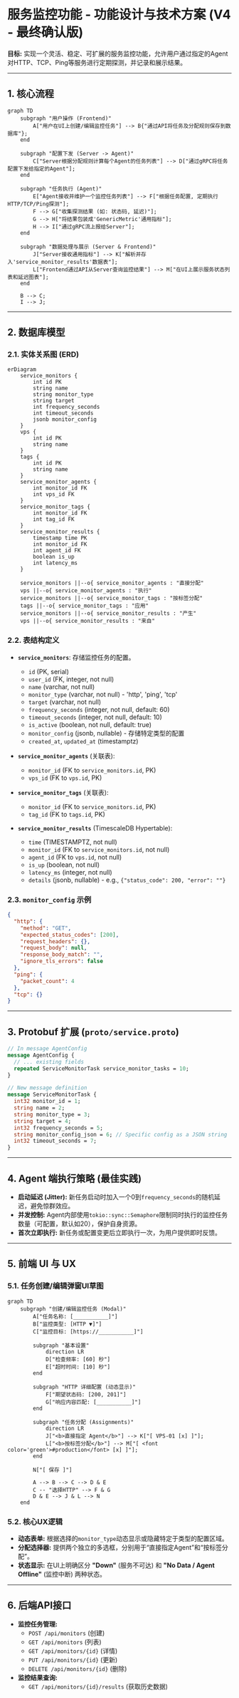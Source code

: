 # 服务监控功能 - 功能设计与技术方案 (V4 - 最终确认版)

**目标:** 实现一个灵活、稳定、可扩展的服务监控功能，允许用户通过指定的Agent对HTTP、TCP、Ping等服务进行定期探测，并记录和展示结果。

---

## 1. 核心流程

```mermaid
graph TD
    subgraph "用户操作 (Frontend)"
        A["用户在UI上创建/编辑监控任务"] --> B{"通过API将任务及分配规则保存到数据库"};
    end

    subgraph "配置下发 (Server -> Agent)"
        C["Server根据分配规则计算每个Agent的任务列表"] --> D["通过gRPC将任务配置下发给指定的Agent"];
    end

    subgraph "任务执行 (Agent)"
        E["Agent接收并维护一个监控任务列表"] --> F["根据任务配置, 定期执行HTTP/TCP/Ping探测"];
        F --> G["收集探测结果 (如: 状态码, 延迟)"];
        G --> H["将结果包装成'GenericMetric'通用指标"];
        H --> I["通过gRPC流上报给Server"];
    end

    subgraph "数据处理与展示 (Server & Frontend)"
        J["Server接收通用指标"] --> K["解析并存入'service_monitor_results'数据表"];
        L["Frontend通过API从Server查询监控结果"] --> M["在UI上展示服务状态列表和延迟图表"];
    end

    B --> C;
    I --> J;
```

---

## 2. 数据库模型

### 2.1. 实体关系图 (ERD)

```mermaid
erDiagram
    service_monitors {
        int id PK
        string name
        string monitor_type
        string target
        int frequency_seconds
        int timeout_seconds
        jsonb monitor_config
    }
    vps {
        int id PK
        string name
    }
    tags {
        int id PK
        string name
    }
    service_monitor_agents {
        int monitor_id FK
        int vps_id FK
    }
    service_monitor_tags {
        int monitor_id FK
        int tag_id FK
    }
    service_monitor_results {
        timestamp time PK
        int monitor_id FK
        int agent_id FK
        boolean is_up
        int latency_ms
    }

    service_monitors ||--o{ service_monitor_agents : "直接分配"
    vps ||--o{ service_monitor_agents : "执行"
    service_monitors ||--o{ service_monitor_tags : "按标签分配"
    tags ||--o{ service_monitor_tags : "应用"
    service_monitors ||--o{ service_monitor_results : "产生"
    vps ||--o{ service_monitor_results : "来自"
```

### 2.2. 表结构定义

*   **`service_monitors`**: 存储监控任务的配置。
    *   `id` (PK, serial)
    *   `user_id` (FK, integer, not null)
    *   `name` (varchar, not null)
    *   `monitor_type` (varchar, not null) - 'http', 'ping', 'tcp'
    *   `target` (varchar, not null)
    *   `frequency_seconds` (integer, not null, default: 60)
    *   `timeout_seconds` (integer, not null, default: 10)
    *   `is_active` (boolean, not null, default: true)
    *   `monitor_config` (jsonb, nullable) - 存储特定类型的配置
    *   `created_at`, `updated_at` (timestamptz)

*   **`service_monitor_agents`** (关联表):
    *   `monitor_id` (FK to `service_monitors.id`, PK)
    *   `vps_id` (FK to `vps.id`, PK)

*   **`service_monitor_tags`** (关联表):
    *   `monitor_id` (FK to `service_monitors.id`, PK)
    *   `tag_id` (FK to `tags.id`, PK)

*   **`service_monitor_results`** (TimescaleDB Hypertable):
    *   `time` (TIMESTAMPTZ, not null)
    *   `monitor_id` (FK to `service_monitors.id`, not null)
    *   `agent_id` (FK to `vps.id`, not null)
    *   `is_up` (boolean, not null)
    *   `latency_ms` (integer, not null)
    *   `details` (jsonb, nullable) - e.g., `{"status_code": 200, "error": ""}`

### 2.3. `monitor_config` 示例

```json
{
  "http": {
    "method": "GET",
    "expected_status_codes": [200],
    "request_headers": {},
    "request_body": null,
    "response_body_match": "",
    "ignore_tls_errors": false
  },
  "ping": {
    "packet_count": 4
  },
  "tcp": {}
}
```

---

## 3. Protobuf 扩展 (`proto/service.proto`)

```protobuf
// In message AgentConfig
message AgentConfig {
  // ... existing fields
  repeated ServiceMonitorTask service_monitor_tasks = 10;
}

// New message definition
message ServiceMonitorTask {
  int32 monitor_id = 1;
  string name = 2;
  string monitor_type = 3;
  string target = 4;
  int32 frequency_seconds = 5;
  string monitor_config_json = 6; // Specific config as a JSON string
  int32 timeout_seconds = 7;
}
```

---

## 4. Agent 端执行策略 (最佳实践)

-   **启动延迟 (Jitter):** 新任务启动时加入一个0到`frequency_seconds`的随机延迟，避免惊群效应。
-   **并发控制:** Agent内部使用`tokio::sync::Semaphore`限制同时执行的监控任务数量（可配置，默认如20），保护自身资源。
-   **首次立即执行:** 新任务或配置变更后立即执行一次，为用户提供即时反馈。

---

## 5. 前端 UI 与 UX

### 5.1. 任务创建/编辑弹窗UI草图

```mermaid
graph TD
    subgraph "创建/编辑监控任务 (Modal)"
        A["任务名称: [___________]"]
        B["监控类型: [HTTP ▼]"]
        C["监控目标: [https://___________]"]
        
        subgraph "基本设置"
            direction LR
            D["检查频率: [60] 秒"]
            E["超时时间: [10] 秒"]
        end

        subgraph "HTTP 详细配置 (动态显示)"
            F["期望状态码: [200, 201]"]
            G["响应内容匹配: [___________]"]
        end

        subgraph "任务分配 (Assignments)"
            direction LR
            J["<b>直接指定 Agent</b>"] --> K["[ VPS-01 [x] ]"];
            L["<b>按标签分配</b>"] --> M["[ <font color='green'>#production</font> [x] ]"];
        end

        N["[ 保存 ]"]

        A --> B --> C --> D & E
        C -- "选择HTTP" --> F & G
        D & E --> J & L --> N
    end
```

### 5.2. 核心UX逻辑

-   **动态表单:** 根据选择的`monitor_type`动态显示或隐藏特定于类型的配置区域。
-   **分配选择器:** 提供两个独立的多选框，分别用于“直接指定Agent”和“按标签分配”。
-   **状态显示:** 在UI上明确区分 **"Down"** (服务不可达) 和 **"No Data / Agent Offline"** (监控中断) 两种状态。

---

## 6. 后端API接口

-   **监控任务管理:**
    -   `POST /api/monitors` (创建)
    -   `GET /api/monitors` (列表)
    -   `GET /api/monitors/{id}` (详情)
    -   `PUT /api/monitors/{id}` (更新)
    -   `DELETE /api/monitors/{id}` (删除)
-   **监控结果查询:**
    -   `GET /api/monitors/{id}/results` (获取历史数据)